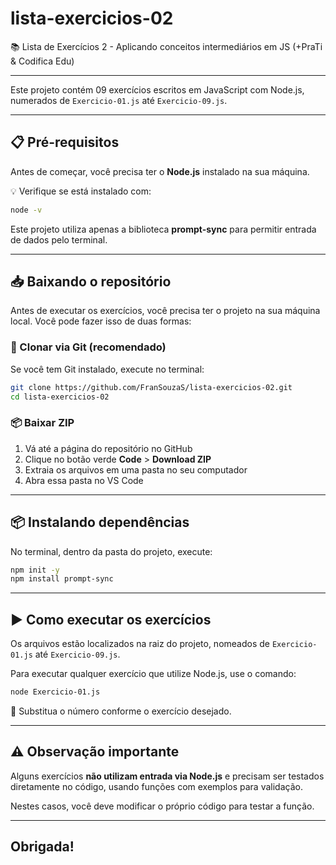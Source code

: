 # lista-exercicios-02

📚 Lista de Exercícios 2 - Aplicando conceitos intermediários em JS
(+PraTi & Codifica Edu)

---

Este projeto contém 09 exercícios escritos em JavaScript com Node.js, numerados de `Exercicio-01.js` até `Exercicio-09.js`.

---

## 📋 Pré-requisitos

Antes de começar, você precisa ter o **Node.js** instalado na sua máquina.

💡 Verifique se está instalado com:

```bash
node -v
```

Este projeto utiliza apenas a biblioteca **prompt-sync** para permitir entrada de dados pelo terminal.

---

## 📥 Baixando o repositório

Antes de executar os exercícios, você precisa ter o projeto na sua máquina local. Você pode fazer isso de duas formas:

### 🔁 Clonar via Git (recomendado)

Se você tem Git instalado, execute no terminal:

```bash
git clone https://github.com/FranSouzaS/lista-exercicios-02.git
cd lista-exercicios-02
```

### 📦 Baixar ZIP

1. Vá até a página do repositório no GitHub  
2. Clique no botão verde **Code** > **Download ZIP**  
3. Extraia os arquivos em uma pasta no seu computador  
4. Abra essa pasta no VS Code

---

## 📦 Instalando dependências

No terminal, dentro da pasta do projeto, execute:

```bash
npm init -y
npm install prompt-sync
```

---

## ▶️ Como executar os exercícios

Os arquivos estão localizados na raiz do projeto, nomeados de `Exercicio-01.js` até `Exercicio-09.js`.

Para executar qualquer exercício que utilize Node.js, use o comando:

```bash
node Exercicio-01.js
```

🔁 Substitua o número conforme o exercício desejado.

---

## ⚠️ Observação importante

Alguns exercícios **não utilizam entrada via Node.js** e precisam ser testados diretamente no código, usando funções com exemplos para validação.

Nestes casos, você deve modificar o próprio código para testar a função.

---

## Obrigada!
